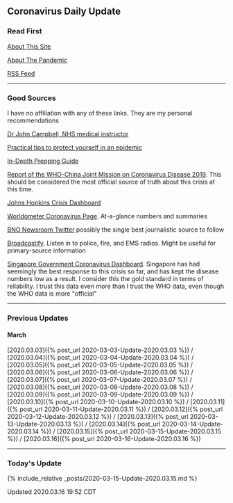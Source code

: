## Coronavirus Daily Update


### Read First

[About This Site](about/about.md)

[About The Pandemic](about/ncov.md)

[RSS Feed](/feed.xml)

----

### Good Sources

I have no affiliation with any of these links. They are my personal
recommendations

[Dr John Campbell, NHS medical
instructor](https://www.youtube.com/user/Campbellteaching)

[Practical tips to protect yourself in an
epidemic](http://beatthecoronavirus.com/)

[In-Depth Prepping Guide](https://theprepared.com/wuhan-coronavirus/)

[Report of the WHO-China Joint Mission on Coronavirus Disease 2019](https://www.who.int/docs/default-source/coronaviruse/who-china-joint-mission-on-covid-19-final-report.pdf). This should be considered the most official source of truth about this crisis at this time.

[Johns Hopkins Crisis
Dashboard](https://gisanddata.maps.arcgis.com/apps/opsdashboard/index.html#/bda7594740fd40299423467b48e9ecf6)

[Worldometer Coronavirus Page](https://www.worldometers.info/coronavirus/). At-a-glance numbers and summaries

[BNO Newsroom
Twitter](https://twitter.com/BNODesk?ref_src=twsrc%5Egoogle%7Ctwcamp%5Eserp%7Ctwgr%5Eauthor)
possibly the single best journalistic source to follow

[Broadcastify](https://www.broadcastify.com/). Listen in to police, fire, and EMS radios. Might be useful for primary-source information

[Singapore Government Coronavirus
Dashboard](https://co.vid19.sg/dashboard). Singapore has had seemingly
the best response to this crisis so far, and has kept the disease
numbers low as a result. I consider this the gold standard in terms of
reliability. I trust this data even more than I trust the WHO data, even
though the WHO data is more "official"

----

### Previous Updates

#### March

[2020.03.03]({% post_url 2020-03-03-Update-2020.03.03 %}) /
[2020.03.04]({% post_url 2020-03-04-Update-2020.03.04 %}) /
[2020.03.05]({% post_url 2020-03-05-Update-2020.03.05 %}) /
[2020.03.06]({% post_url 2020-03-06-Update-2020.03.06 %}) /
[2020.03.07]({% post_url 2020-03-07-Update-2020.03.07 %}) /
[2020.03.08]({% post_url 2020-03-08-Update-2020.03.08 %}) /
[2020.03.09]({% post_url 2020-03-09-Update-2020.03.09 %}) /
[2020.03.10]({% post_url 2020-03-10-Update-2020.03.10 %}) /
[2020.03.11]({% post_url 2020-03-11-Update-2020.03.11 %}) /
[2020.03.12]({% post_url 2020-03-12-Update-2020.03.12 %}) /
[2020.03.13]({% post_url 2020-03-13-Update-2020.03.13 %}) /
[2020.03.14]({% post_url 2020-03-14-Update-2020.03.14 %}) /
[2020.03.15]({% post_url 2020-03-15-Update-2020.03.15 %}) /
[2020.03.16]({% post_url 2020-03-16-Update-2020.03.16 %})


----

### Today's Update

{% include_relative _posts/2020-03-15-Update-2020.03.15.md %}

Updated 2020.03.16 19:52 CDT
